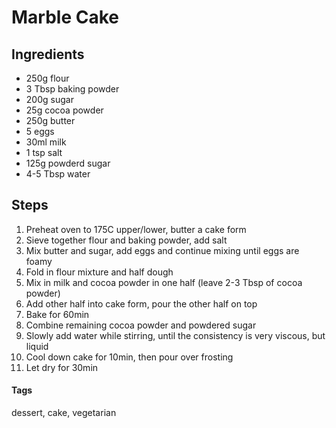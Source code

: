 # Marble Cake

## Ingredients

* 250g flour
* 3 Tbsp baking powder
* 200g sugar
* 25g cocoa powder
* 250g butter
* 5 eggs 
* 30ml milk
* 1 tsp salt
* 125g powderd sugar
* 4-5 Tbsp water

## Steps

1. Preheat oven to 175C upper/lower, butter a cake form
2. Sieve together flour and baking powder, add salt
3. Mix butter and sugar, add eggs and continue mixing until eggs are foamy
4. Fold in flour mixture and half dough
5. Mix in milk and cocoa powder in one half (leave 2-3 Tbsp of cocoa powder)
6. Add other half into cake form, pour the other half on top
7. Bake for 60min
8. Combine remaining cocoa powder and powdered sugar
9. Slowly add water while stirring, until the consistency is very viscous, but liquid
10. Cool down cake for 10min, then pour over frosting
11. Let dry for 30min

#### Tags
dessert, cake, vegetarian
